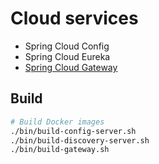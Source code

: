 # Cloud services

* Spring Cloud Config
* Spring Cloud Eureka
* [Spring Cloud Gateway](./gateway)

## Build

```bash
# Build Docker images
./bin/build-config-server.sh
./bin/build-discovery-server.sh
./bin/build-gateway.sh
```
